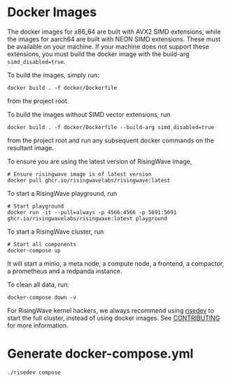 # Docker Images

The docker images for x86_64 are built with AVX2 SIMD extensions, while the images for aarch64 are built with NEON SIMD extensions. These must be available on your machine. If your machine does not support these extensions, you must build the docker image with the build-arg `simd_disabled=true`.

To build the images, simply run:

```
docker build . -f docker/Dockerfile
```

from the project root.

To build the images without SIMD vector extensions, run 

```
docker build . -f docker/Dockerfile --build-arg simd_disabled=true
```

from the project root and run any subsequent docker commands on the resultant image.

To ensure you are using the latest version of RisingWave image,

```
# Ensure risingwave image is of latest version
docker pull ghcr.io/risingwavelabs/risingwave:latest
```

To start a RisingWave playground, run

```
# Start playground
docker run -it --pull=always -p 4566:4566 -p 5691:5691 ghcr.io/risingwavelabs/risingwave:latest playground
```

To start a RisingWave cluster, run

```
# Start all components
docker-compose up
```

It will start a minio, a meta node, a compute node, a frontend, a compactor, a prometheus and a redpanda instance.

To clean all data, run:

```
docker-compose down -v
```

For RisingWave kernel hackers, we always recommend using [risedev](../src/risedevtool/README.md) to start the full cluster, instead of using docker images.
See [CONTRIBUTING](../CONTRIBUTING.md) for more information.

# Generate docker-compose.yml

```bash
./risedev compose
```
